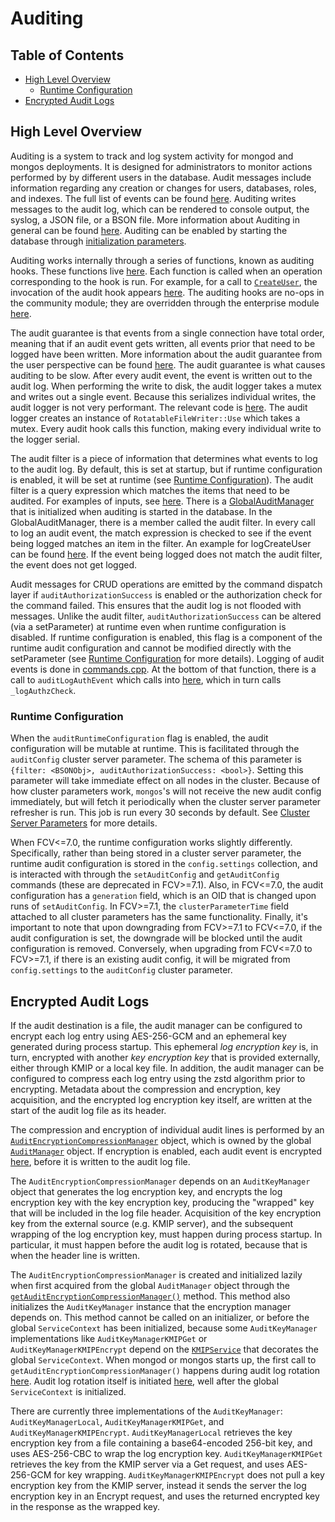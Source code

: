 # Auditing

## Table of Contents

- [High Level Overview](#high-level-overview)
  - [Runtime Configuration](#runtime-configuration)
- [Encrypted Audit Logs](#encrypted-audit-logs)

## High Level Overview

Auditing is a system to track and log system activity for mongod and mongos deployments. It is
designed for administrators to monitor actions performed by by different users in the database.
Audit messages include information regarding any creation or changes for users, databases, roles,
and indexes. The full list of events can be found
[here](https://docs.mongodb.com/manual/reference/audit-message/#audit-action-details-results).
Auditing writes messages to the audit log, which can be rendered to console output, the syslog, a
JSON file, or a BSON file. More information about Auditing in general can be found
[here](https://docs.mongodb.com/manual/core/auditing/). Auditing can be enabled by starting the
database through [initialization
parameters](https://docs.mongodb.com/manual/tutorial/configure-auditing/#enable-and-configure-audit-output).

Auditing works internally through a series of functions, known as auditing hooks. These functions
live [here](https://github.com/mongodb/mongo/blob/r4.4.0/src/mongo/db/audit.cpp). Each function is
called when an operation corresponding to the hook is run. For example, for a call to
[`CreateUser`](https://github.com/mongodb/mongo/blob/r4.4.0/src/mongo/db/commands/user_management_commands.cpp#L765),
the invocation of the audit hook appears
[here](https://github.com/mongodb/mongo/blob/r4.4.0/src/mongo/db/commands/user_management_commands.cpp#L869-L874).
The auditing hooks are no-ops in the community module; they are overridden through the enterprise
module
[here](https://github.com/10gen/mongo-enterprise-modules/tree/r4.4.0/src/audit/audit_user_management.cpp).

The audit guarantee is that events from a single connection have total order, meaning that if an
audit event gets written, all events prior that need to be logged have been written. More
information about the audit guarantee from the user perspective can be found
[here](https://docs.mongodb.com/manual/core/auditing/#audit-guarantee). The audit guarantee is what
causes auditing to be slow. After every audit event, the event is written out to the audit log. When
performing the write to disk, the audit logger takes a mutex and writes out a single event. Because
this serializes individual writes, the audit logger is not very performant. The relevant code is
[here](https://github.com/10gen/mongo-enterprise-modules/tree/r4.4.0/src/audit/audit_log.cpp#L91-107).
The audit logger creates an instance of `RotatableFileWriter::Use` which takes a mutex. Every audit
hook calls this function, making every individual write to the logger serial.

The audit filter is a piece of information that determines what events to log to the audit log. By
default, this is set at startup, but if runtime configuration is enabled, it will be set at runtime
(see [Runtime Configuration](#runtime-configuration)). The audit filter is a query expression which
matches the items that need to be audited. For examples of inputs, see
[here](https://docs.mongodb.com/manual/tutorial/configure-audit-filters/#examples). There is a
[GlobalAuditManager](https://github.com/10gen/mongo-enterprise-modules/tree/r4.4.0/src/audit/audit_manager_global.cpp#L18-L20)
that is initialized when auditing is started in the database. In the GlobalAuditManager, there is a
member called the audit filter. In every call to log an audit event, the match expression is checked
to see if the event being logged matches an item in the filter. An example for logCreateUser can be
found
[here](https://github.com/10gen/mongo-enterprise-modules/tree/r4.4.0/src/audit/audit_user_management.cpp#L164-L172).
If the event being logged does not match the audit filter, the event does not get logged.

Audit messages for CRUD operations are emitted by the command dispatch layer if
`auditAuthorizationSuccess` is enabled or the authorization check for the command failed. This
ensures that the audit log is not flooded with messages. Unlike the audit filter,
`auditAuthorizationSuccess` can be altered (via a setParameter) at runtime even when runtime
configuration is disabled. If runtime configuration is enabled, this flag is a component of the
runtime audit configuration and cannot be modified directly with the setParameter (see
[Runtime Configuration](#runtime-configuration) for more details). Logging of audit events is done
in
[commands.cpp](https://github.com/mongodb/mongo/blob/r4.4.0/src/mongo/db/commands.cpp#L747-L778). At
the bottom of that function, there is a call to `auditLogAuthEvent` which calls into
[here](https://github.com/10gen/mongo-enterprise-modules/tree/r4.4.0/src/audit/audit_authz_check.cpp#L96-L129),
which in turn calls `_logAuthzCheck`.

### Runtime Configuration

When the `auditRuntimeConfiguration` flag is enabled, the audit configuration will be mutable at
runtime. This is facilitated through the `auditConfig` cluster server parameter. The schema of this
parameter is `{filter: <BSONObj>, auditAuthorizationSuccess: <bool>}`. Setting this parameter will
take immediate effect on all nodes in the cluster. Because of how cluster parameters work,
`mongos`'s will not receive the new audit config immediately, but will fetch it periodically when
the cluster server parameter refresher is run. This job is run every 30 seconds by default. See
[Cluster Server Parameters](https://github.com/mongodb/mongo/blob/master/docs/server-parameters.md#cluster-server-parameters)
for more details.

When FCV<=7.0, the runtime configuration works slightly differently. Specifically, rather than being
stored in a cluster server parameter, the runtime audit configuration is stored in the
`config.settings` collection, and is interacted with through the `setAuditConfig` and
`getAuditConfig` commands (these are deprecated in FCV>=7.1). Also, in FCV<=7.0, the audit
configuration has a `generation` field, which is an OID that is changed upon runs of
`setAuditConfig`. In FCV>=7.1, the `clusterParameterTime` field attached to all cluster parameters
has the same functionality. Finally, it's important to note that upon downgrading from FCV>=7.1 to
FCV<=7.0, if the audit configuration is set, the downgrade will be blocked until the audit
configuration is removed. Conversely, when upgrading from FCV<=7.0 to FCV>=7.1, if there is an
existing audit config, it will be migrated from `config.settings` to the `auditConfig` cluster
parameter.

## Encrypted Audit Logs

If the audit destination is a file, the audit manager can be configured to encrypt
each log entry using AES-256-GCM and an ephemeral key generated during process startup. This ephemeral
_log encryption key_ is, in turn, encrypted with another _key encryption key_ that is provided externally,
either through KMIP or a local key file. In addition, the audit manager can be configured to
compress each log entry using the zstd algorithm prior to encrypting. Metadata about the compression
and encryption, key acquisition, and the encrypted log encryption key itself, are written at the start
of the audit log file as its header.

The compression and encryption of individual audit lines is performed by an
[`AuditEncryptionCompressionManager`](https://github.com/10gen/mongo-enterprise-modules/blob/afa9120b0f3e2cf54e08301ef7c9e9ddbeb2e36a/src/audit/audit_enc_comp_manager.h)
object, which is owned by the global
[`AuditManager`](https://github.com/10gen/mongo-enterprise-modules/blob/afa9120b0f3e2cf54e08301ef7c9e9ddbeb2e36a/src/audit/audit_manager.h#L195-L196)
object. If encryption is enabled, each audit event is encrypted
[here](https://github.com/10gen/mongo-enterprise-modules/blob/afa9120b0f3e2cf54e08301ef7c9e9ddbeb2e36a/src/audit/audit_log.cpp#L153-L172),
before it is written to the audit log file.

The `AuditEncryptionCompressionManager` depends on an `AuditKeyManager` object that generates the
log encryption key, and encrypts the log encryption key with the key encryption key, producing the
"wrapped" key that will be included in the log file header. Acquisition of the key encryption key
from the external source (e.g. KMIP server), and the subsequent wrapping of the log encryption key,
must happen during process startup. In particular, it must happen before the audit log is rotated,
because that is when the header line is written.

The `AuditEncryptionCompressionManager` is created and initialized lazily when first acquired from
the global `AuditManager` object through the
[`getAuditEncryptionCompressionManager()`](https://github.com/10gen/mongo-enterprise-modules/blob/afa9120b0f3e2cf54e08301ef7c9e9ddbeb2e36a/src/audit/audit_manager.cpp#L263-L288)
method. This method also initializes the `AuditKeyManager` instance that the encryption manager
depends on. This method cannot be called on an initializer, or before the global `ServiceContext`
has been initialized, because some `AuditKeyManager` implementations like `AuditKeyManagerKMIPGet`
or `AuditKeyManagerKMIPEncrypt` depend on the
[`KMIPService`](https://github.com/10gen/mongo-enterprise-modules/blob/afa9120b0f3e2cf54e08301ef7c9e9ddbeb2e36a/src/kmip/kmip_service.cpp#L33)
that decorates the global `ServiceContext`. When mongod or mongos starts up, the first call to
`getAuditEncryptionCompressionManager()` happens during audit log rotation
[here](https://github.com/10gen/mongo-enterprise-modules/blob/afa9120b0f3e2cf54e08301ef7c9e9ddbeb2e36a/src/audit/audit_log.cpp#L72).
Audit log rotation itself is initiated
[here](https://github.com/mongodb/mongo/blob/36468ab03f8a27498ce54862aadf5cc17957159a/src/mongo/db/mongod_main.cpp#L1472),
well after the global `ServiceContext` is initialized.

There are currently three implementations of the `AuditKeyManager`: `AuditKeyManagerLocal`,
`AuditKeyManagerKMIPGet`, and `AuditKeyManagerKMIPEncrypt`. `AuditKeyManagerLocal` retrieves the
key encryption key from a file containing a base64-encoded 256-bit key, and uses AES-256-CBC to
wrap the log encryption key. `AuditKeyManagerKMIPGet` retrieves the key from the KMIP server via
a Get request, and uses AES-256-GCM for key wrapping. `AuditKeyManagerKMIPEncrypt` does not pull
a key encryption key from the KMIP server, instead it sends the server the log encryption key in
an Encrypt request, and uses the returned encrypted key in the response as the wrapped key.
